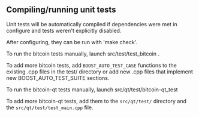 Compiling/running unit tests
------------------------------------

Unit tests will be automatically compiled if dependencies were met in configure
and tests weren't explicitly disabled.

After configuring, they can be run with 'make check'.

To run the bitcoin tests manually, launch src/test/test_bitcoin .

To add more bitcoin tests, add `BOOST_AUTO_TEST_CASE` functions to the existing
.cpp files in the test/ directory or add new .cpp files that
implement new BOOST_AUTO_TEST_SUITE sections.

To run the bitcoin-qt tests manually, launch src/qt/test/bitcoin-qt_test

To add more bitcoin-qt tests, add them to the `src/qt/test/` directory and
the `src/qt/test/test_main.cpp` file.
